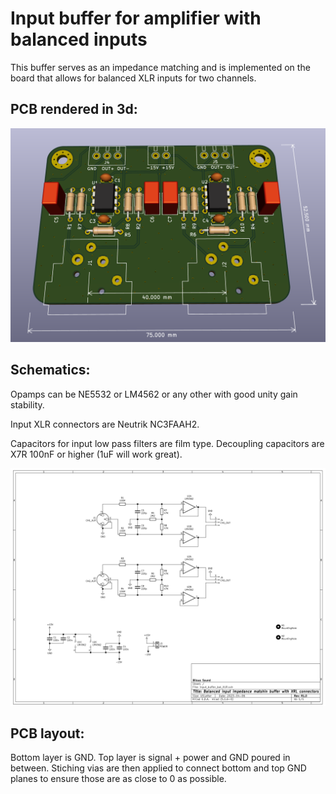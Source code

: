 # Input buffer for amplifier with balanced inputs

This buffer serves as an impedance matching and is implemented on the board that allows for balanced XLR inputs for two channels.



## PCB rendered in 3d:
![Screenshot](img/3d.png)


## Schematics:

Opamps can be NE5532 or LM4562 or any other with good unity gain stability. 

Input XLR connectors are Neutrik NC3FAAH2.

Capacitors for input low pass filters are film type. Decoupling capacitors are X7R 100nF or higher (1uF will work great).

![Screenshot](img/sch.png)

## PCB layout:

Bottom layer is GND. Top layer is signal + power and GND poured in between. Stiching vias are then applied to connect bottom and top GND planes to ensure those are as close to 0 as possible.


